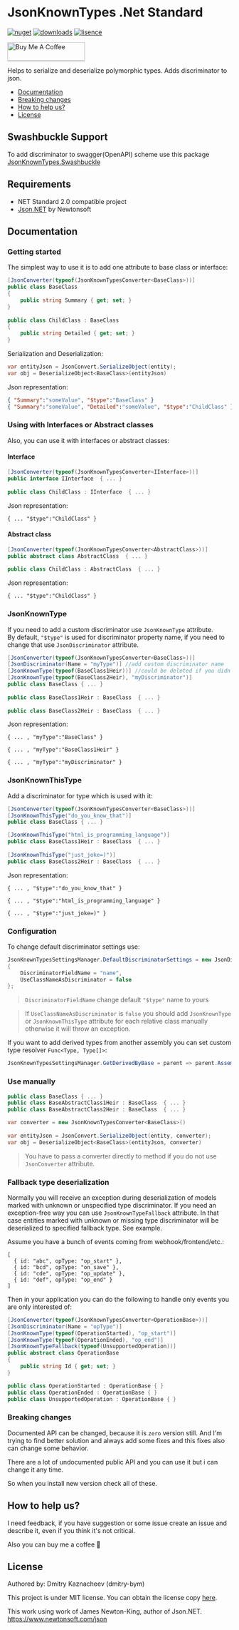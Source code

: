 # JsonKnownTypes .Net Standard
[![nuget](https://img.shields.io/nuget/v/JsonKnownTypes?style=flat-square)](https://www.nuget.org/packages/JsonKnownTypes)
[![downloads](https://img.shields.io/nuget/dt/JsonKnownTypes?style=flat-square)](https://www.nuget.org/packages/JsonKnownTypes)
[![lisence](https://img.shields.io/badge/lisence-MIT-green?style=flat-square)](https://github.com/dmitry-bym/JsonKnownTypes/blob/master/LICENSE)

<a href="https://www.buymeacoffee.com/dmitry.bym" target="_blank"><img src="https://www.buymeacoffee.com/assets/img/custom_images/yellow_img.png" alt="Buy Me A Coffee" style="height: 41px !important;width: 174px !important;box-shadow: 0px 3px 2px 0px rgba(190, 190, 190, 0.5) !important;-webkit-box-shadow: 0px 3px 2px 0px rgba(190, 190, 190, 0.5) !important;" ></a>

Helps to serialize and deserialize polymorphic types. Adds discriminator to json.

- [Documentation](#Documentation)
- [Breaking changes](#Breaking-changes)
- [How to help us?](#How-to-help-us)
- [License](#License)

## Swashbuckle Support
To add discriminator to swagger(OpenAPI) scheme use this package [JsonKnownTypes.Swashbuckle](https://github.com/dmitry-bym/JsonKnownTypes.Swashbuckle)

## Requirements
- NET Standard 2.0 compatible project
- [Json.NET](https://github.com/JamesNK/Newtonsoft.Json) by Newtonsoft

## Documentation
### Getting started
The simplest way to use it is to add one attribute to base class or interface:
```c#
[JsonConverter(typeof(JsonKnownTypesConverter<BaseClass>))]
public class BaseClass
{
    public string Summary { get; set; }
}
  
public class ChildClass : BaseClass
{
    public string Detailed { get; set; }
}
```
Serialization and Deserialization:
```c#
var entityJson = JsonConvert.SerializeObject(entity);
var obj = DeserializeObject<BaseClass>(entityJson)
```
Json representation:
```json
{ "Summary":"someValue", "$type":"BaseClass" }
{ "Summary":"someValue", "Detailed":"someValue", "$type":"ChildClass" }
```
### Using with Interfaces or Abstract classes
Also, you can use it with interfaces or abstract classes:
#### Interface
```c#
[JsonConverter(typeof(JsonKnownTypesConverter<IInterface>))]
public interface IInterface  { ... }
 
public class ChildClass : IInterface  { ... }
```
Json representation:
```
{ ... "$type":"ChildClass" }
```
#### Abstract class
```c#
[JsonConverter(typeof(JsonKnownTypesConverter<AbstractClass>))]
public abstract class AbstractClass  { ... }
 
public class ChildClass : AbstractClass  { ... }
```
Json representation:
```
{ ... "$type":"ChildClass" }
```
### JsonKnownType
If you need to add a custom discriminator use `JsonKnownType` attribute.  
By default, `"$type"` is used for discriminator property name, if you need to change that use `JsonDiscriminator` attribute.
```c#
[JsonConverter(typeof(JsonKnownTypesConverter<BaseClass>))]
[JsonDiscriminator(Name = "myType")] //add custom discriminator name
[JsonKnownType(typeof(BaseClass1Heir))] //could be deleted if you didn't turn off UseClassNameAsDiscriminator
[JsonKnownType(typeof(BaseClass2Heir), "myDiscriminator")]
public class BaseClass { ... }
  
public class BaseClass1Heir : BaseClass  { ... }
 
public class BaseClass2Heir : BaseClass  { ... }
```
Json representation:
```
{ ... , "myType":"BaseClass" }

{ ... , "myType":"BaseClass1Heir" }

{ ... , "myType":"myDiscriminator" }
```
### JsonKnownThisType
Add a discriminator for type which is used with it:
```c#
[JsonConverter(typeof(JsonKnownTypesConverter<BaseClass>))]
[JsonKnownThisType("do_you_know_that")]
public class BaseClass { ... }

[JsonKnownThisType("html_is_programming_language")]
public class BaseClass1Heir : BaseClass  { ... }
  
[JsonKnownThisType("just_joke=)")]
public class BaseClass2Heir : BaseClass  { ... }
```
Json representation:
```
{ ... , "$type":"do_you_know_that" }

{ ... , "$type":"html_is_programming_language" }

{ ... , "$type":"just_joke=)" }
```
### Configuration
To change default discriminator settings use:
```c#
JsonKnownTypesSettingsManager.DefaultDiscriminatorSettings = new JsonDiscriminatorSettings
{
    DiscriminatorFieldName = "name",
    UseClassNameAsDiscriminator = false
};
```
> `DiscriminatorFieldName` change default `"$type"` name to yours  

> If `UseClassNameAsDiscriminator` is `false` you should add `JsonKnownType` or `JsonKnownThisType` attribute for each relative class manually otherwise it will throw an exception.

If you want to add derived types from another assembly you can set custom type resolver `Func<Type, Type[]>`:
```c#
JsonKnownTypesSettingsManager.GetDerivedByBase = parent => parent.Assembly.GetTypes();
```
### Use manually
```c#
public class BaseClass { ... }
public class BaseAbstractClass1Heir : BaseClass  { ... }
public class BaseAbstractClass2Heir : BaseClass  { ... }
```
```c#
var converter = new JsonKnownTypesConverter<BaseClass>()
  
var entityJson = JsonConvert.SerializeObject(entity, converter);
var obj = DeserializeObject<BaseClass>(entityJson, converter)
```
> You have to pass a converter directly to method if you do not use `JsonConverter` attribute.
### Fallback type deserialization
Normally you will receive an exception during deserialization of models marked with unknown or
unspecified type discriminator. If you need an exception-free way you can use `JsonKnownTypeFallback` attribute.
In that case entities marked with unknown or missing type discriminator will be deserialized to specified fallback type.
See example.

Assume you have a bunch of events coming from webhook/frontend/etc.:
```json5
[
  { id: "abc", opType: "op_start" },
  { id: "bcd", opType: "on_save" },
  { id: "cde", opType: "op_update" },
  { id: "def", opType: "op_end" }
]
```
Then in your application you can do the following to handle only events you are only interested of:
```c#
[JsonConverter(typeof(JsonKnownTypesConverter<OperationBase>))]
[JsonDiscriminator(Name = "opType")]
[JsonKnownType(typeof(OperationStarted), "op_start")]
[JsonKnownType(typeof(OperationEnded), "op_end")]
[JsonKnownTypeFallback(typeof(UnsupportedOperation))]
public abstract class OperationBase
{
    public string Id { get; set; }
}

public class OperationStarted : OperationBase { }
public class OperationEnded : OperationBase { }
public class UnsupportedOperation : OperationBase { }
```

### Breaking changes
Documented API can be changed, because it is `zero` version still. And I'm trying to find better solution and always add some fixes and this fixes also can change some behavior.

There are a lot of undocumented public API and you can use it but i can change it any time. 

So when you install new version check all of these. 

## How to help us?

I need feedback, if you have suggestion or some issue create an issue and describe it, even if you think it's not critical. 

Also you can buy me a coffee 🤗

## License

Authored by: Dmitry Kaznacheev (dmitry-bym)

This project is under MIT license. You can obtain the license copy [here](https://github.com/dmitry-bym/JsonKnownTypes/blob/master/LICENSE).

This work using work of James Newton-King, author of Json.NET. https://www.newtonsoft.com/json
